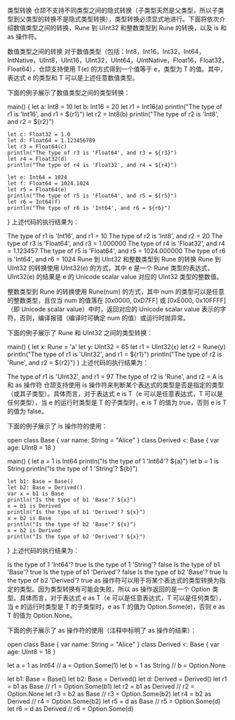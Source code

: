 类型转换
仓颉不支持不同类型之间的隐式转换（子类型天然是父类型，所以子类型到父类型的转换不是隐式类型转换），类型转换必须显式地进行。下面将依次介绍数值类型之间的转换，Rune 到 UInt32 和整数类型到 Rune 的转换，以及 is 和 as 操作符。

数值类型之间的转换
对于数值类型（包括：Int8，Int16，Int32，Int64，IntNative，UInt8，UInt16，UInt32，UInt64，UIntNative，Float16，Float32，Float64），仓颉支持使用 T(e) 的方式得到一个值等于 e，类型为 T 的值。其中，表达式 e 的类型和 T 可以是上述任意数值类型。

下面的例子展示了数值类型之间的类型转换：

main() {
    let a: Int8 = 10
    let b: Int16 = 20
    let r1 = Int16(a)
    println("The type of r1 is 'Int16', and r1 = ${r1}")
    let r2 = Int8(b)
    println("The type of r2 is 'Int8', and r2 = ${r2}")

    let c: Float32 = 1.0
    let d: Float64 = 1.123456789
    let r3 = Float64(c)
    println("The type of r3 is 'Float64', and r3 = ${r3}")
    let r4 = Float32(d)
    println("The type of r4 is 'Float32', and r4 = ${r4}")

    let e: Int64 = 1024
    let f: Float64 = 1024.1024
    let r5 = Float64(e)
    println("The type of r5 is 'Float64', and r5 = ${r5}")
    let r6 = Int64(f)
    println("The type of r6 is 'Int64', and r6 = ${r6}")
}
上述代码的执行结果为：

The type of r1 is 'Int16', and r1 = 10
The type of r2 is 'Int8', and r2 = 20
The type of r3 is 'Float64', and r3 = 1.000000
The type of r4 is 'Float32', and r4 = 1.123457
The type of r5 is 'Float64', and r5 = 1024.000000
The type of r6 is 'Int64', and r6 = 1024
Rune 到 UInt32 和整数类型到 Rune 的转换
Rune 到 UInt32 的转换使用 UInt32(e) 的方式，其中 e 是一个 Rune 类型的表达式，UInt32(e) 的结果是 e 的 Unicode scalar value 对应的 UInt32 类型的整数值。

整数类型到 Rune 的转换使用 Rune(num) 的方式，其中 num 的类型可以是任意的整数类型，且仅当 num 的值落在 [0x0000, 0xD7FF] 或 [0xE000, 0x10FFFF] （即 Unicode scalar value）中时，返回对应的 Unicode scalar value 表示的字符，否则，编译报错（编译时可确定 num 的值）或运行时抛异常。

下面的例子展示了 Rune 和 UInt32 之间的类型转换：

main() {
    let x: Rune = 'a'
    let y: UInt32 = 65
    let r1 = UInt32(x)
    let r2 = Rune(y)
    println("The type of r1 is 'UInt32', and r1 = ${r1}")
    println("The type of r2 is 'Rune', and r2 = ${r2}")
}
上述代码的执行结果为：

The type of r1 is 'UInt32', and r1 = 97
The type of r2 is 'Rune', and r2 = A
is 和 as 操作符
仓颉支持使用 is 操作符来判断某个表达式的类型是否是指定的类型（或其子类型）。具体而言，对于表达式 e is T（e 可以是任意表达式，T 可以是任何类型），当 e 的运行时类型是 T 的子类型时，e is T 的值为 true，否则 e is T 的值为 false。

下面的例子展示了 is 操作符的使用：

open class Base {
    var name: String = "Alice"
}
class Derived <: Base {
    var age: UInt8 = 18
}

main() {
    let a = 1 is Int64
    println("Is the type of 1 'Int64'? ${a}")
    let b = 1 is String
    println("Is the type of 1 'String'? ${b}")

    let b1: Base = Base()
    let b2: Base = Derived()
    var x = b1 is Base
    println("Is the type of b1 'Base'? ${x}")
    x = b1 is Derived
    println("Is the type of b1 'Derived'? ${x}")
    x = b2 is Base
    println("Is the type of b2 'Base'? ${x}")
    x = b2 is Derived
    println("Is the type of b2 'Derived'? ${x}")
}
上述代码的执行结果为：

Is the type of 1 'Int64'? true
Is the type of 1 'String'? false
Is the type of b1 'Base'? true
Is the type of b1 'Derived'? false
Is the type of b2 'Base'? true
Is the type of b2 'Derived'? true
as 操作符可以用于将某个表达式的类型转换为指定的类型。因为类型转换有可能会失败，所以 as 操作返回的是一个 Option 类型。具体而言，对于表达式 e as T（e 可以是任意表达式，T 可以是任何类型），当 e 的运行时类型是 T 的子类型时，e as T 的值为 Option<T>.Some(e)，否则 e as T 的值为 Option<T>.None。

下面的例子展示了 as 操作符的使用（注释中标明了 as 操作的结果）：


open class Base {
    var name: String = "Alice"
}
class Derived <: Base {
    var age: UInt8 = 18
}

let a = 1 as Int64     // a = Option<Int64>.Some(1)
let b = 1 as String    // b = Option<String>.None

let b1: Base = Base()
let b2: Base = Derived()
let d: Derived = Derived()
let r1 = b1 as Base    // r1 = Option<Base>.Some(b1)
let r2 = b1 as Derived // r2 = Option<Derived>.None
let r3 = b2 as Base    // r3 = Option<Base>.Some(b2)
let r4 = b2 as Derived // r4 = Option<Derived>.Some(b2)
let r5 = d as Base     // r5 = Option<Base>.Some(d)
let r6 = d as Derived  // r6 = Option<Derived>.Some(d)